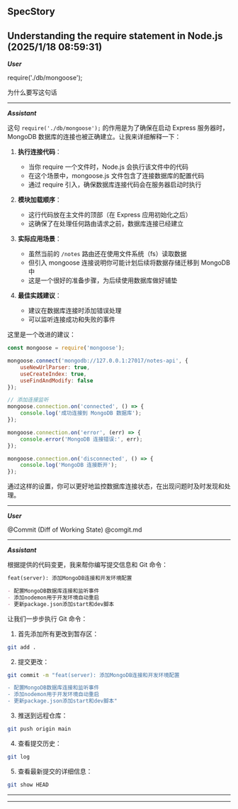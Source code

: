 ## SpecStory

## Understanding the require statement in Node.js (2025/1/18 08:59:31)

_**User**_

require('./db/mongoose');

为什么要写这句话 

---

_**Assistant**_

这句 `require('./db/mongoose');` 的作用是为了确保在启动 Express 服务器时，MongoDB 数据库的连接也被正确建立。让我来详细解释一下：

1. **执行连接代码**：
   - 当你 require 一个文件时，Node.js 会执行该文件中的代码
   - 在这个场景中，mongoose.js 文件包含了连接数据库的配置代码
   - 通过 require 引入，确保数据库连接代码会在服务器启动时执行

2. **模块加载顺序**：
   - 这行代码放在主文件的顶部（在 Express 应用初始化之后）
   - 这确保了在处理任何路由请求之前，数据库连接已经建立

3. **实际应用场景**：
   - 虽然当前的 `/notes` 路由还在使用文件系统（fs）读取数据
   - 但引入 mongoose 连接说明你可能计划后续将数据存储迁移到 MongoDB 中
   - 这是一个很好的准备步骤，为后续使用数据库做好铺垫

4. **最佳实践建议**：
   - 建议在数据库连接时添加错误处理
   - 可以监听连接成功和失败的事件

这里是一个改进的建议：

```javascript:src/db/mongoose.js
const mongoose = require('mongoose');

mongoose.connect('mongodb://127.0.0.1:27017/notes-api', {
    useNewUrlParser: true,
    useCreateIndex: true,
    useFindAndModify: false
});

// 添加连接监听
mongoose.connection.on('connected', () => {
    console.log('成功连接到 MongoDB 数据库');
});

mongoose.connection.on('error', (err) => {
    console.error('MongoDB 连接错误:', err);
});

mongoose.connection.on('disconnected', () => {
    console.log('MongoDB 连接断开');
});
```

通过这样的设置，你可以更好地监控数据库连接状态，在出现问题时及时发现和处理。

---

_**User**_

@Commit (Diff of Working State) 
@comgit.md 

---

_**Assistant**_

根据提供的代码变更，我来帮你编写提交信息和 Git 命令：

```markdown
feat(server): 添加MongoDB连接和开发环境配置

- 配置MongoDB数据库连接和监听事件
- 添加nodemon用于开发环境自动重启
- 更新package.json添加start和dev脚本
```

让我们一步步执行 Git 命令：

1. 首先添加所有更改到暂存区：
```bash
git add .
```

2. 提交更改：
```bash
git commit -m "feat(server): 添加MongoDB连接和开发环境配置

- 配置MongoDB数据库连接和监听事件
- 添加nodemon用于开发环境自动重启
- 更新package.json添加start和dev脚本"
```

3. 推送到远程仓库：
```bash
git push origin main
```

4. 查看提交历史：
```bash
git log
```

5. 查看最新提交的详细信息：
```bash
git show HEAD
```

---



---

